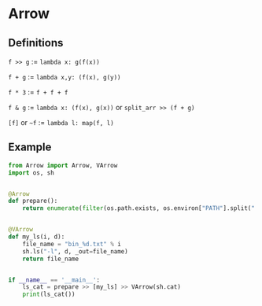 # Arrow

## Definitions

`f >> g` := `lambda x: g(f(x))`

`f + g` := `lambda x,y: (f(x), g(y))`

`f * 3` := `f + f + f`

`f & g` := `lambda x: (f(x), g(x))` or `split_arr >> (f + g)`

`[f]` or `~f` := `lambda l: map(f, l)`

## Example

```Python
from Arrow import Arrow, VArrow
import os, sh


@Arrow
def prepare():
    return enumerate(filter(os.path.exists, os.environ["PATH"].split(":")))


@VArrow
def my_ls(i, d):
    file_name = "bin_%d.txt" % i
    sh.ls("-l", d, _out=file_name)
    return file_name


if __name__ == '__main__':
    ls_cat = prepare >> [my_ls] >> VArrow(sh.cat)
    print(ls_cat())
```

